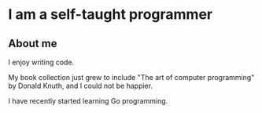 # I am a self-taught programmer

## About me
I enjoy writing code.

My book collection just grew to include "The art of computer programming" by Donald Knuth, and I could not be happier.

I have recently started learning Go programming.


<!---
Robinborg/Robinborg is a ✨ special ✨ repository because its `README.md` (this file) appears on your GitHub profile.
You can click the Preview link to take a look at your changes.
--->

